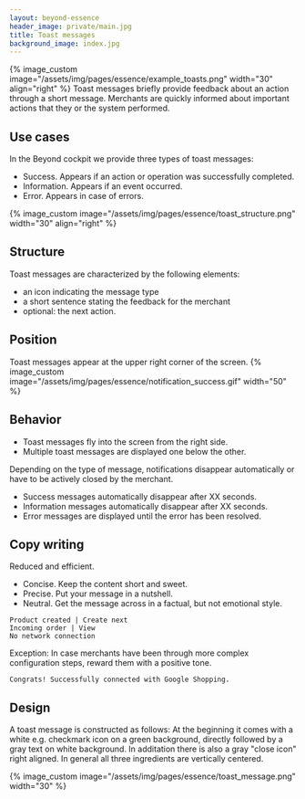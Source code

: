```yaml
---
layout: beyond-essence
header_image: private/main.jpg
title: Toast messages
background_image: index.jpg
---
```

{% image_custom image="/assets/img/pages/essence/example_toasts.png" width="30" align="right" %}
Toast messages briefly provide feedback about an action through a short message.
Merchants are quickly informed about important actions that they or the system performed.

## Use cases

In the Beyond cockpit we provide three types of toast messages:

* Success. Appears if an action or operation was successfully completed.
* Information. Appears if an event occurred.
* Error. Appears in case of errors.

{% image_custom image="/assets/img/pages/essence/toast_structure.png" width="30" align="right" %}

## Structure

Toast messages are characterized by the following elements:

* an icon indicating the message type
* a short sentence stating the feedback for the merchant
* optional: the next action.

## Position

Toast messages appear at the upper right corner of the screen.
{% image_custom image="/assets/img/pages/essence/notification_success.gif"  width="50" %}

## Behavior

* Toast messages fly into the screen from the right side.
* Multiple toast messages are displayed one below the other.

Depending on the type of message, notifications disappear automatically or have to be actively closed by the merchant.

* Success messages automatically disappear after XX seconds.
* Information messages automatically disappear after XX seconds.
* Error messages are displayed until the error has been resolved.

## Copy writing

Reduced and efficient.

* Concise. Keep the content short and sweet.
* Precise. Put your message in a nutshell.
* Neutral. Get the message across in a factual, but not emotional style.

```
Product created | Create next
Incoming order | View
No network connection
```

Exception: In case merchants have been through more complex configuration steps, reward them with a positive tone.

```
Congrats! Successfully connected with Google Shopping.
```

## Design

A toast message is constructed as follows: At the beginning it comes with a white e.g. checkmark icon on a green background, directly followed by a gray text on white background. In additation there is also a gray "close icon" right aligned. 
In general all three ingredients are vertically centered.

{% image_custom image="/assets/img/pages/essence/toast_message.png" width="30" %}